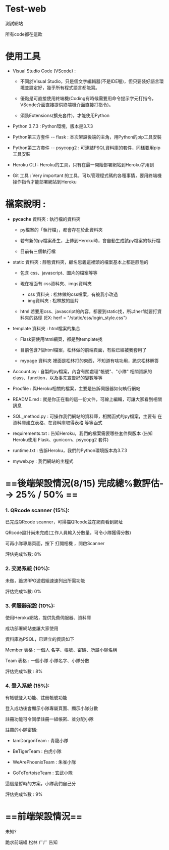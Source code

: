 # Test-web
測試網站

所有code都在這歐

# 使用工具
* Visual Studio Code (VScode) : 

  * 不同於Visual Studio，只是個文字編輯器(不是IDE喔)，但只要裝好語言環境並設定好，幾乎所有程式語言都能寫。
 
  * 優點是可直接使用終端機(Coding有時候需要用命令提示字元打指令，VScode介面直接提供終端機介面直接打指令)。
 
  * 須裝Extensions(擴充套件)，才能使用Python
 
* Python 3.7.3 : Python環境，版本是3.7.3
* Python第三方套件 -- flask : 本次架設後端的主角，用Python的pip工具安裝
* Python第三方套件 -- psycopg2 : 可連結PSQL資料庫的套件，同樣要用pip工具安裝
* Heroku CLI : Heroku的工具，只有在最一開始部署網站到Heroku才用到
* Git 工具 : Very important 的工具，可以管理程式碼的各種事情，要用終端機操作指令才能部署網站到Heroku

# 檔案說明 : 
* __pycache__  資料夾 : 執行檔的資料夾
   * py檔案的「執行檔」，都會存在於此資料夾
    
   * 若有新的py檔案產生，上傳到Heroku時，會自動生成該py檔案的執行檔
    
   * 目前有三個執行檔
    
* static 資料夾 : 靜態資料夾，顧名思義這裡頭的檔案基本上都是靜態的
   * 包含 css、javascript、圖片的檔案等等
   
   * 現在裡面有 css資料夾、imgs資料夾
     * css 資料夾 : 松林做的css檔案，有被我小改過
     * img資料夾 : 松林放的圖片
     
   * html 若要用css、javascript的內容，都要到static找，所以herf就要打資料夾的路徑 (EX: herf = "/static/css/login_style.css")
     
* template 資料夾 : html檔案的集合
   * Flask要使用html網頁，都是到template找
   
   * 目前包含7個html檔案，松林做的前端頁面，有些已經被我套用了
   
   * mypage 資料夾 裡面是松林打的東西，不知道有啥功用，跪求松林解答
   
* Account.py : 自製的py檔案，內含有關處理"帳號"、"小隊" 相關資訊的class、function，以及事先宣告好的變數等等

* Procfile : 與Heroku相關的檔案，主要是告訴伺服器如何執行網站

* README.md : 就是你正在看的這一份文件，可線上編輯，可讓大家看到相關訊息

* SQL_method.py : 可操作我們網站的資料庫，相關函式的py檔案，主要有 在資料庫建立表格、在資料庫取得表格 等等函式

* requirements.txt : 告知Heroku，我們的檔案需要哪些套件與版本 (告知Heroku使用 Flask、gunicorn、psycopg2 套件)

* runtime.txt : 告訴Heroku，我們的Python環境版本為3.7.3

* myweb.py : 我們網站的主程式
   


# ==後端架設情況(8/15)   完成總%數評估--> 25% / 50% ==

### 1. QRcode scanner (15%):

已完成QRcode scanner，可掃描QRcode並在網頁看到網址

QRcode設計尚未完成(工作人員輸入分數量，可令小隊獲得分數)

可再小隊專屬頁面，按下 打開相機 ，開啟Scanner

評估完成%數: 8%

### 2. 交易系統 (10%):

未做，跪求RPG遊戲組速速列出所需功能

評估完成%數: 0%

### 3. 伺服器架設 (10%):

使用Heroku網站，提供免費伺服器、資料庫

成功部署網站並讓大家使用

資料庫為PSQL，已建立的資訊如下

Member 表格 : 一個人 名字、帳號、密碼、所屬小隊名稱

Team 表格 : 一個小隊 小隊名字、小隊分數

評估完成%數 : 8%

### 4. 登入系統 (15%):

有帳號登入功能、註冊帳號功能

登入成功後會顯示小隊專屬頁面、顯示小隊分數

註冊功能可令同學註冊一組帳密、並分配小隊

註冊的小隊密碼:

  * IamDargonTeam : 青龍小隊
  
  * BeTigerTeam : 白虎小隊
  
  * WeArePhoenixTeam : 朱雀小隊
  
  * GoToTortoiseTeam : 玄武小隊

這個是暫時的方案，小隊我們自己分

評估完成%數 : 9%


# ==前端架設情況==

未知? 

跪求前端組 松林 ㄏㄏ 告知
